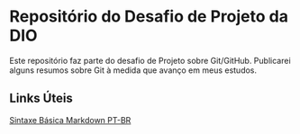 # Repositório do Desafio de Projeto da DIO
Este repositório faz parte do desafio de Projeto sobre Git/GitHub. Publicarei alguns resumos sobre Git à medida que avanço em meus estudos.

## Links Úteis
[Sintaxe Básica Markdown PT-BR](https://docs.pipz.com/central-de-ajuda/learning-center/guia-basico-de-markdown#open)
